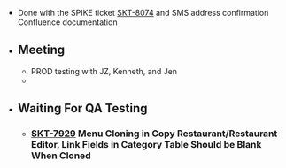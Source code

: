- Done with the SPIKE ticket [SKT-8074](https://wondersco.atlassian.net/browse/SKT-8074) and SMS address confirmation Confluence documentation
- ## Meeting
	- PROD testing with JZ, Kenneth, and Jen
	-
- ## Waiting For QA Testing
	- ### [SKT-7929](https://wondersco.atlassian.net/browse/SKT-7929) Menu Cloning in Copy Restaurant/Restaurant Editor, Link Fields in Category Table Should be Blank When Cloned